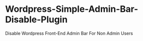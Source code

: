 # Wordpress-Simple-Admin-Bar-Disable-Plugin
Disable Wordpress Front-End Admin Bar For Non Admin Users
